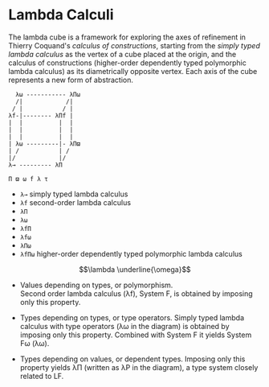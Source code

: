 # Lambda Calculi

The lambda  cube is a framework for exploring the axes of refinement in Thierry Coquand's _calculus of constructions_, starting from the _simply typed lambda calculus_ as the vertex of a cube placed at the origin, and the calculus of constructions (higher-order dependently typed polymorphic lambda calculus) as its diametrically opposite vertex. Each axis of the cube represents a new form of abstraction.


```
  λω ----------- λΠω
  /|            /|
 / |           / |
λf-|-------- λΠf |
|  |          |  |
|  |          |  |
|  |          |  |
| λω ---------|- λΠϖ
| /           | /
|/            |/
λ→ --------- λΠ

Π ϖ ω f λ τ
```

- `λ→` simply typed lambda calculus
- `λf`  second-order lambda calculus
- `λΠ`  
- `λω`  
- `λfΠ`  
- `λfω`  
- `λΠω`  
- `λfΠω` higher-order dependently typed polymorphic lambda calculus


$$\lambda \underline{\omega}$$

- Values depending on types, or polymorphism.   
  Second order lambda calculus (λf), System F, is obtained by imposing only this property.

- Types depending on types, or type operators.
  Simply typed lambda calculus with type operators
  (λω in the diagram) is obtained by imposing only this property.
  Combined with System F it yields System Fω (λω).

- Types depending on values, or dependent types.
  Imposing only this property yields λΠ 
  (written as λP in the diagram), 
  a type system closely related to LF.
